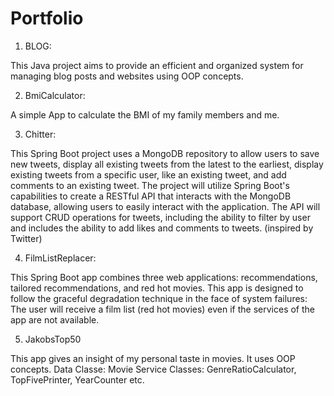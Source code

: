# Portfolio

1) BLOG: 

This Java project aims to provide an efficient and organized system for managing blog posts and websites using OOP concepts.

2) BmiCalculator: 

A simple App to calculate the BMI of my family members and me.

3) Chitter: 

This Spring Boot project uses a MongoDB repository to allow users to save new tweets, display all existing tweets from the latest to the earliest, display existing tweets from a specific user, like an existing tweet, and add comments to an existing tweet. The project will utilize Spring Boot's capabilities to create a RESTful API that interacts with the MongoDB database, allowing users to easily interact with the application. The API will support CRUD operations for tweets, including the ability to filter by user and includes the ability to add likes and comments to tweets.
(inspired by Twitter)

4) FilmListReplacer: 

This Spring Boot app combines three web applications: recommendations, tailored recommendations, and red hot movies. This app is designed to follow the graceful degradation technique in the face of system failures: The user will receive a film list (red hot movies) even if the services of the app are not available.

5) JakobsTop50

This app gives an insight of my personal taste in movies.
It uses OOP concepts.
Data Classe: Movie
Service Classes: GenreRatioCalculator, TopFivePrinter, YearCounter etc.
